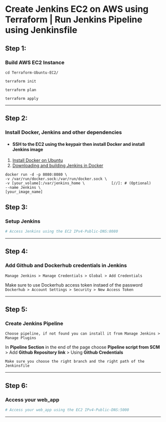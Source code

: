 # Create Jenkins EC2 on AWS using Terraform | Run Jenkins Pipeline using Jenkinsfile

## Step 1:
### Build AWS EC2 Instance
```
cd Terraform-Ubuntu-EC2/

terraform init

terraform plan

terraform apply
```
---
## Step 2:
### Install Docker, Jenkins and other dependencies
- #### SSH to the EC2 using the keypair then install Docker and install Jenkins image
1. [Install Docker on Ubuntu](https://docs.docker.com/engine/install/ubuntu/)
2. [Downloading and building Jenkins in Docker](https://www.jenkins.io/doc/book/installing/docker/)
```
docker run -d -p 8080:8080 \
-v /var/run/docker.sock:/var/run/docker.sock \
-v [your_volume]:/var/jenkins_home \            [//]: # (Optional)
--name Jenkins \
[your_image_name]
```
## Step 3:
### Setup Jenkins
```bash
# Access Jenkins using the EC2 IPv4-Public-DNS:8080
```
---

## Step 4:
### Add Github and Dockerhub credentials in Jenkins
`Manage Jenkins > Manage Credentials > Global > Add Credentials`

Make sure to use Dockerhub access token instaed of the password
`Dockerhub > Account Settings > Security > New Access Token`

---
## Step 5: 
### Create Jenkins Pipeline 
`Choose pipeline, if not found you can install it from Manage Jenkins > Manage Plugins`

In **Pipeline Section** in the end of the page choose **Pipeline script from SCM** > Add **Github Repository link** > Using **Github Credentials**

`Make sure you choose the right branch and the right path of the Jenkinsfile`

---
## Step 6: 
### Access your web_app 
```bash
# Access your web_app using the EC2 IPv4-Public-DNS:5000
```
---
